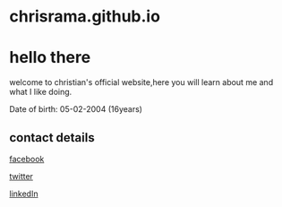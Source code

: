 # chrisrama.github.io
# hello there
welcome to christian's official website,here you will learn about me and what I like doing.

Date of birth: 05-02-2004 (16years)

contact details
-
[facebook](https://www.facebook.com/chris.rama.798)

[twitter](https://www.twitter.com/Chrisrama6?s=09)

[linkedIn](https://www.lInkedin.com/in/christian-ramazani-aa3887183)

